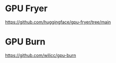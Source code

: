 # GPU Fryer

https://github.com/huggingface/gpu-fryer/tree/main

# GPU Burn

https://github.com/wilicc/gpu-burn


